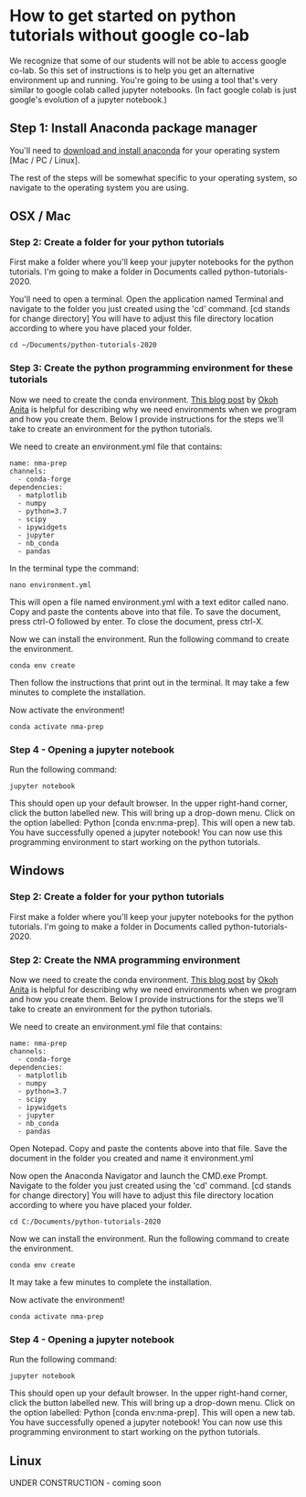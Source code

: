 # How to get started on python tutorials **without** google co-lab

We recognize that some of our students will not be able to access google co-lab.  So this set of instructions is to help you get an alternative environment up and running.  You're going to be using a tool that's very similar to google colab called jupyter notebooks. (In fact google colab is just google's evolution of a jupyter notebook.)

## Step 1: Install Anaconda package manager

You'll need to [download and install anaconda](https://www.anaconda.com/products/individual) for your operating system [Mac / PC / Linux].  

The rest of the steps will be somewhat specific to your operating system, so navigate to the operating system you are using.

## OSX / Mac

### Step 2: Create a folder for your python tutorials
First make a folder where you'll keep your jupyter notebooks for the python tutorials.  I'm going to make a folder in Documents called python-tutorials-2020.

You'll need to open a terminal. Open the application named Terminal and navigate to the folder you just created using the 'cd' command. [cd stands for change directory] You will have to adjust this file directory location according to where you have placed your folder. 

`cd ~/Documents/python-tutorials-2020`

### Step 3: Create the python programming environment for these tutorials

Now we need to create the conda environment.  [This blog post](https://heartbeat.fritz.ai/creating-python-virtual-environments-with-conda-why-and-how-180ebd02d1db) by [Okoh Anita](https://heartbeat.fritz.ai/@anitaokoh) is helpful for describing why we need environments when we program and how you create them.  Below I provide instructions for the steps we'll take to create an environment for the python tutorials.

We need to create an environment.yml file that contains:

	name: nma-prep
	channels:
	  - conda-forge
	dependencies:
	  - matplotlib
	  - numpy
	  - python=3.7
	  - scipy
	  - ipywidgets
	  - jupyter
	  - nb_conda
	  - pandas

In the terminal type the command:

	nano environment.yml

This will open a file named environment.yml with a text editor called nano.  Copy and paste the contents above into that file.  To save the document, press ctrl-O followed by enter.  To close the document, press ctrl-X. 

Now we can install the environment.  Run the following command to create the environment. 
	
	conda env create
Then follow the instructions that print out in the terminal.  It may take a few minutes to complete the installation.

Now activate the environment!

	conda activate nma-prep

### Step 4 - Opening a jupyter notebook
Run the following command:

	jupyter notebook

This should open up your default browser.  In the upper right-hand corner, click the button labelled new.  This will bring up a drop-down menu.  Click on the option labelled: Python [conda env:nma-prep].  This will open a new tab.  You have successfully opened a jupyter notebook!  You can now use this programming environment to start working on the python tutorials.

## Windows

### Step 2: Create a folder for your python tutorials
First make a folder where you'll keep your jupyter notebooks for the python tutorials.  I'm going to make a folder in Documents called python-tutorials-2020.

### Step 2: Create the NMA programming environment
Now we need to create the conda environment.  [This blog post](https://heartbeat.fritz.ai/creating-python-virtual-environments-with-conda-why-and-how-180ebd02d1db) by [Okoh Anita](https://heartbeat.fritz.ai/@anitaokoh) is helpful for describing why we need environments when we program and how you create them.  Below I provide instructions for the steps we'll take to create an environment for the python tutorials.

We need to create an environment.yml file that contains:

	name: nma-prep
	channels:
	  - conda-forge
	dependencies:
	  - matplotlib
	  - numpy
	  - python=3.7
	  - scipy
	  - ipywidgets
	  - jupyter
	  - nb_conda
	  - pandas

Open Notepad. Copy and paste the contents above into that file.  Save the document in the folder you created and name it environment.yml

Now open the Anaconda Navigator and launch the CMD.exe Prompt. Navigate to the folder you just created using the 'cd' command. [cd stands for change directory] You will have to adjust this file directory location according to where you have placed your folder. 

`cd C:/Documents/python-tutorials-2020`

Now we can install the environment.  Run the following command to create the environment. 
	
	conda env create

It may take a few minutes to complete the installation.

Now activate the environment!

	conda activate nma-prep

### Step 4 - Opening a jupyter notebook
Run the following command:

	jupyter notebook

This should open up your default browser.  In the upper right-hand corner, click the button labelled new.  This will bring up a drop-down menu.  Click on the option labelled: Python [conda env:nma-prep].  This will open a new tab.  You have successfully opened a jupyter notebook!  You can now use this programming environment to start working on the python tutorials.

## Linux

UNDER CONSTRUCTION - coming soon
